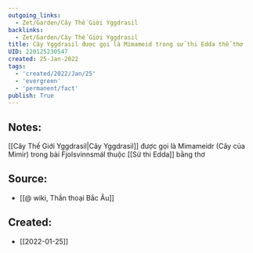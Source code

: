 ```yaml
---
outgoing_links:
  - Zet/Garden/Cây Thế Giới Yggdrasil
backlinks:
  - Zet/Garden/Cây Thế Giới Yggdrasil
title: Cây Yggdrasil được gọi là Mimameid trong sử thi Edda thể thơ
UID: 220125230547
created: 25-Jan-2022
tags:
  - 'created/2022/Jan/25'
  - 'evergreen'
  - 'permanent/fact'
publish: True
---
```

## Notes:
[[Cây Thế Giới Yggdrasil|Cây Yggdrasil]] được gọi là Mimameidr (Cây của Mimir) trong bài Fjolsvinnsmál thuộc [[Sử thi Edda]] bằng thơ

## Source:
- [[@ wiki, Thần thoại Bắc Âu]]



## Created:
- [[2022-01-25]]
